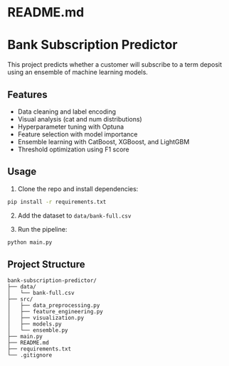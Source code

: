 # README.md

# Bank Subscription Predictor

This project predicts whether a customer will subscribe to a term deposit using an ensemble of machine learning models.

## Features
- Data cleaning and label encoding
- Visual analysis (cat and num distributions)
- Hyperparameter tuning with Optuna
- Feature selection with model importance
- Ensemble learning with CatBoost, XGBoost, and LightGBM
- Threshold optimization using F1 score

## Usage
1. Clone the repo and install dependencies:
```bash
pip install -r requirements.txt
```

2. Add the dataset to `data/bank-full.csv`

3. Run the pipeline:
```bash
python main.py
```

## Project Structure
```
bank-subscription-predictor/
├── data/
│   └── bank-full.csv
├── src/
│   ├── data_preprocessing.py
│   ├── feature_engineering.py
│   ├── visualization.py
│   ├── models.py
│   └── ensemble.py
├── main.py
├── README.md
├── requirements.txt
└── .gitignore
```

